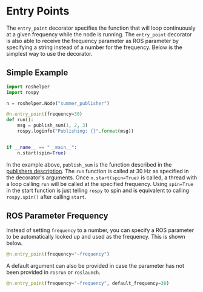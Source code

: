 # Entry Points

The `entry_point` decorator specifies the function that will loop continuously
at a given frequency while the node is running. The `entry_point` decorator is
also able to receive the frequency parameter as ROS parameter by specifying a
string instead of a number for the frequency. Below is the simplest way to use
the decorator.

## Simple Example

```python
import roshelper
import rospy

n = roshelper.Node("summer_publisher")

@n.entry_point(frequency=30)
def run():
    msg = publish_sum(1, 2, 3)
    rospy.loginfo("Publishing: {}".format(msg))


if __name__ == "__main__":
    n.start(spin=True)
```

In the example above, `publish_sum` is the function described in the
[publishers description](#docs/publishers). The `run` function is called at 30
Hz as specified in the decorator's arguments. Once `n.start(spin=True)` is
called, a thread with a loop calling `run` will be called at the specified
frequency. Using `spin=True` in the start function is just telling `rospy` to
spin and is equivalent to calling `rospy.spin()` after calling `start`.

## ROS Parameter Frequency

Instead of setting `frequency` to a number, you can specify a ROS parameter to
be automatically looked up and used as the frequency. This is shown below.

```python
@n.entry_point(frequency="~frequency")
```

A default argument can also be provided in case the parameter has not been
provided in `rosrun` or `roslaunch`.

```python 
@n.entry_point(frequency="~frequency", default_frequency=30)
```

